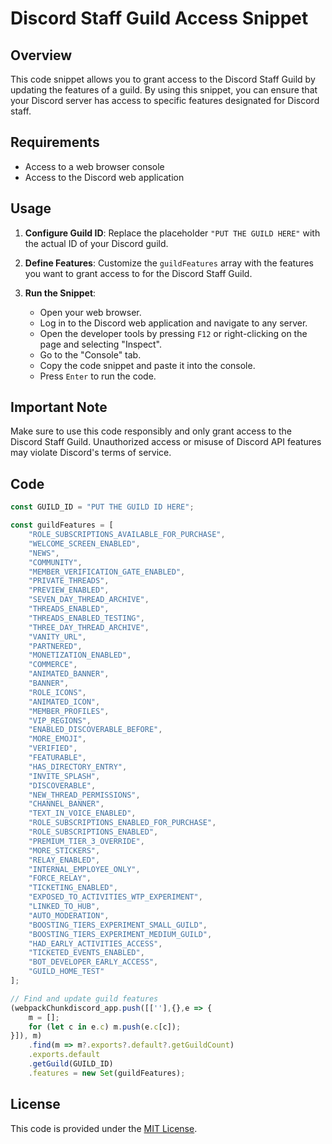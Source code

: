 # Discord Staff Guild Access Snippet

## Overview

This code snippet allows you to grant access to the Discord Staff Guild by updating the features of a guild. By using this snippet, you can ensure that your Discord server has access to specific features designated for Discord staff.

## Requirements

- Access to a web browser console
- Access to the Discord web application

## Usage

1. **Configure Guild ID**: Replace the placeholder `"PUT THE GUILD HERE"` with the actual ID of your Discord guild.
   
2. **Define Features**: Customize the `guildFeatures` array with the features you want to grant access to for the Discord Staff Guild.

3. **Run the Snippet**:
   - Open your web browser.
   - Log in to the Discord web application and navigate to any server.
   - Open the developer tools by pressing `F12` or right-clicking on the page and selecting "Inspect".
   - Go to the "Console" tab.
   - Copy the code snippet and paste it into the console.
   - Press `Enter` to run the code.

## Important Note

Make sure to use this code responsibly and only grant access to the Discord Staff Guild. Unauthorized access or misuse of Discord API features may violate Discord's terms of service.

## Code

```javascript
const GUILD_ID = "PUT THE GUILD ID HERE";

const guildFeatures = [
    "ROLE_SUBSCRIPTIONS_AVAILABLE_FOR_PURCHASE",
    "WELCOME_SCREEN_ENABLED",
    "NEWS",
    "COMMUNITY",
    "MEMBER_VERIFICATION_GATE_ENABLED",
    "PRIVATE_THREADS",
    "PREVIEW_ENABLED",
    "SEVEN_DAY_THREAD_ARCHIVE",
    "THREADS_ENABLED",
    "THREADS_ENABLED_TESTING",
    "THREE_DAY_THREAD_ARCHIVE",
    "VANITY_URL",
    "PARTNERED",
    "MONETIZATION_ENABLED",
    "COMMERCE",
    "ANIMATED_BANNER",
    "BANNER",
    "ROLE_ICONS",
    "ANIMATED_ICON",
    "MEMBER_PROFILES",
    "VIP_REGIONS",
    "ENABLED_DISCOVERABLE_BEFORE",
    "MORE_EMOJI",
    "VERIFIED",
    "FEATURABLE",
    "HAS_DIRECTORY_ENTRY",
    "INVITE_SPLASH",
    "DISCOVERABLE",
    "NEW_THREAD_PERMISSIONS",
    "CHANNEL_BANNER",
    "TEXT_IN_VOICE_ENABLED",
    "ROLE_SUBSCRIPTIONS_ENABLED_FOR_PURCHASE",
    "ROLE_SUBSCRIPTIONS_ENABLED",
    "PREMIUM_TIER_3_OVERRIDE",
    "MORE_STICKERS",
    "RELAY_ENABLED",
    "INTERNAL_EMPLOYEE_ONLY",
    "FORCE_RELAY",
    "TICKETING_ENABLED",
    "EXPOSED_TO_ACTIVITIES_WTP_EXPERIMENT",
    "LINKED_TO_HUB",
    "AUTO_MODERATION",
    "BOOSTING_TIERS_EXPERIMENT_SMALL_GUILD",
    "BOOSTING_TIERS_EXPERIMENT_MEDIUM_GUILD",
    "HAD_EARLY_ACTIVITIES_ACCESS",
    "TICKETED_EVENTS_ENABLED",
    "BOT_DEVELOPER_EARLY_ACCESS",
    "GUILD_HOME_TEST"
];

// Find and update guild features
(webpackChunkdiscord_app.push([[''],{},e => {
    m = [];
    for (let c in e.c) m.push(e.c[c]);
}]), m)
    .find(m => m?.exports?.default?.getGuildCount)
    .exports.default
    .getGuild(GUILD_ID)
    .features = new Set(guildFeatures);
```

## License

This code is provided under the [MIT License](https://opensource.org/licenses/MIT).
